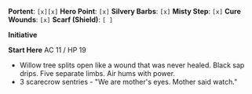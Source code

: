 **Portent**: `[x][x]`
**Hero Point**: `[x]`
**Silvery Barbs**: `[x]`
**Misty Step**: `[x]`
**Cure Wounds**: `[x]`
**Scarf (Shield)**: `[ ]`

**Initiative**

**Start Here**
AC 11 / HP 19


- Willow tree splits open like a wound that was never healed. Black sap drips. Five separate limbs. Air hums with power.
- 3 scarecrow sentries - "We are mother's eyes. Mother said watch."